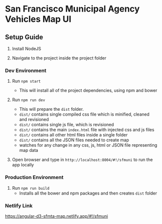 # San Francisco Municipal Agency Vehicles Map UI
## Setup Guide

1. Install NodeJS

2. Navigate to the project inside the project folder

### Dev Environment

1. Run `npm start`
	* This will install all of the project dependencies, using npm and bower

2. Run `npm run dev`
	*  This will prepare the `dist` folder.
    * `dist/` contains single compiled css file which is minified, cleaned and revisioned
    * `dist/` contains single js file, which is revisioned
    * `dist/` contains the main `index.html` file with injected css and js files
    * `dist/` contains all other html files inside a single folder
    * `dist/` contains all the JSON files needed to create map
    * watches for any change in any css, js, html or JSON file representing map data

3. Open browser and type in `http://localhost:8004/#!/sfmuni` to run the app locally

### Production Environment

1. Run `npm run build`
    * Installs all the bower and npm packages and then creates `dist` folder
  
### Netlify Link

https://angular-d3-sfmta-map.netlify.app/#!/sfmuni
